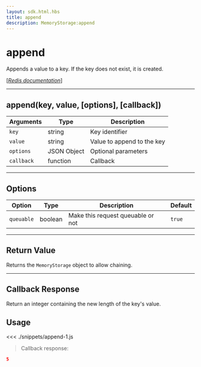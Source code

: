 ```yaml
---
layout: sdk.html.hbs
title: append
description: MemoryStorage:append
---
```


# append

Appends a value to a key. If the key does not exist, it is created.

[[_Redis documentation_]](https://redis.io/commands/append)

---

## append(key, value, [options], [callback])

| Arguments  | Type        | Description                |
| ---------- | ----------- | -------------------------- |
| `key`      | string      | Key identifier             |
| `value`    | string      | Value to append to the key |
| `options`  | JSON Object | Optional parameters        |
| `callback` | function    | Callback                   |

---

## Options

| Option     | Type    | Description                       | Default |
| ---------- | ------- | --------------------------------- | ------- |
| `queuable` | boolean | Make this request queuable or not | `true`  |

---

## Return Value

Returns the `MemoryStorage` object to allow chaining.

---

## Callback Response

Return an integer containing the new length of the key's value.

## Usage

<<< ./snippets/append-1.js

> Callback response:

```json
5
```
